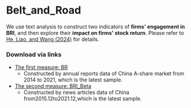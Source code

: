 # Belt_and_Road
We use text analysis to construct two indicators of **firms' engagement in BRI**, and then explore their **impact on firms' stock return**.
Please refer to [He, Liao, and Wang (2024)](https://www.overleaf.com/project/6618c376069c34906652cf9a) for details.
### Download via links
- [The first measure: BR](https://github.com/mlfina/Belt_and_Road/blob/main/BRC12.csv)
  - Constructed by annual reports data of China A-share market from 2014 to 2021, which is the latest sample.
- [The second measure: BRI_Beta](https://github.com/mlfina/Belt_and_Road/blob/main/bri_beta_set.csv)
  - Constructed by news articles data of China from2015.12to2021.12,which is the latest sample.
